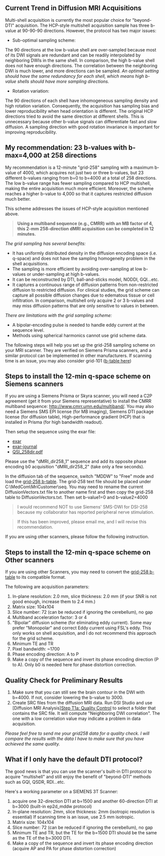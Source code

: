 ## Current Trend in Diffusion MRI Acquisitions

Multi-shell acquisition is currently the most popular choice for "beyond-DTI" acquisition. The HCP-style multishell acquisition sample has three b-value at 90-90-90 directions. However, the protocol has two major issues:

- Sub-optimal sampling scheme:

The 90 directions at the low b-value shell are over-sampled because most of its DWI signals are redundant and can be readily interpolated by neighboring DWIs in the same shell. In comparison, the high b-value shell does not have enough directions. The correlation between the neighboring DWI is much lower, and more directions can be sampled. *An optimal setting should have the same redundancy for each shell, which means high b-value shells should have more sampling directions.*

- Rotation variation: 

The 90 directions of each shell have inhomogeneous sampling density and high rotation variation. Consequently, the acquisition has sampling bias and lower reproducibility when head orientation is different. The original HCP directions tried to avoid the same direction at different shells. This is unnecessary because other b-value signals can differentiate fast and slow diffusion. A sampling direction with good rotation invariance is important for improving reproducibility. 

## My recommendation: 23 b-values with b-max=4,000 at 258 directions

My recommendation is a 12-minute "grid-258" sampling with a maximum b-value of 4000, which acquires not just two or three b-values,
but 23 different b-values ranging from b=0 to b=4000 at a total of 258 directions. The low b-value range has fewer sampling compared to HCP multishell,
making the entire acquisition much more efficient. Moreover, the scheme reaches a higher b-value to 4,000 so that it captures restricted diffusion much better. 

This scheme addresses the issues of HCP-style acquisition mentioned above.


> **Using a multiband sequence (e.g., CMRR) with an MB factor of 4, this 2-mm 258-direction dMRI acquisition can be completed in 12 minutes.**  

*The grid sampling has several benefits:*
- It has uniformly distributed density in the diffusion encoding space (i.e. q-space) and does not have the sampling homogeneity problem in the shell acquisitions. 
- The sampling is more efficient by avoiding over-sampling at low b-values or under-sampling at high b-values. 
- It can be reconstructed by DTI, ball-and-sticks model, NODDI, GQI...etc.
- It captures a continuous range of diffusion patterns from non-restricted diffusion to restricted diffusion. For clinical studies, the grid scheme can capture all possible diffusion changes due to edematous tissue or cell infiltration. In comparison, multishell only acquire 2 or 3 b-values and may miss diffusion patterns that are only sensitive to values in between.

*There are limitations with the grid sampling scheme:*
- A bipolar-encoding pulse is needed to handle eddy current at the sequence level.
- Methods using spherical harmonics cannot use grid scheme data.

The following steps will help you set up the grid-258 sampling scheme on your MRI scanner. They are verified on Siemens Prisma scanners, and a similar protocol can be implemented in other manufacturers. If scanning time is an issue, you may also consider grid-101 ([b-table here](https://pitt-my.sharepoint.com/:t:/g/personal/yehfc_pitt_edu/EUFLViycNvFJjitO0pM2pg4BRHdXc9LSjICBtuAgiBk_4A?e=ztSaxy))


## Steps to install the 12-min q-space scheme on Siemens scanners

If you are using a Siemens Prisma or Skyra scanner, you will need a C2P agreement (get it from your Siemens representative) to install the CMRR multiband sequence:
http://www.cmrr.umn.edu/multiband/. You may also need a Siemens SMS EPI license (for MB imaging), Siemens DTI package license (for diffusion table), High-performance gradient (HCP) that is installed in Prisma (for high bandwidth readout).

Then setup the sequence using the exar file:

- [exar](/dsi-studio-document/files/QSI258.exar1)
- [exar-journal](/dsi-studio-document/files/QSI258.exar1-journal)
- [QSI_258dir.pdf](/dsi-studio-document/files/QSI258.pdf)

Please use the "dMRI_dir258_1" sequence and add its opposite phase encoding b0 acquisition "dMRI_dir258_2" (take only a few seconds).

In the diffusion tab of the sequence, switch "MDDW" to "Free" mode and load the [grid-258 b-table](https://pitt-my.sharepoint.com/:t:/g/personal/yehfc_pitt_edu/ER8JurqNeGhAnn6k11tKAkEBZoGwPtuPCTnJK3ateCeAjg?e=yqUuIf).
The grid-258 text file should be placed under C:\MedCom\MriCustomer\seq\. You may need to rename the current DiffusionVectors.txt file to another name first and then copy the grid-258 table to DiffusionVectors.txt.
Then set b-value1=0 and b-value2=4000

> I would recommend NOT to use Siemens' SMS-DWI for DSI-258 because my collaborator has reported peripheral nerve stimulation.

> If this has been improved, please email me, and I will revise this recommendation.

If you are using other scanners, please follow the following instruction.

## Steps to install the 12-min q-space scheme on Other scanners

If you are using other Scanners, you may need to convert the [grid-258 b-table](https://pitt-my.sharepoint.com/:t:/g/personal/yehfc_pitt_edu/ER8JurqNeGhAnn6k11tKAkEBZoGwPtuPCTnJK3ateCeAjg?e=yqUuIf)
to its compatible format.

The following are acquisition parameters:

1. In-plane resolution: 2.0 mm, slice thickness: 2.0 mm (if your SNR is not good enough, increase them to 2.4 mm.)
2. Matrix size: 104x104
3. Slice number: 72 (can be reduced if ignoring the cerebellum), no gap
4. Multiband acceleration factor: 3 or 4
5. "Bipolar" diffusion scheme (for eliminating eddy current). Some may prefer "Monopolar" and correct Eddy current using FSL's eddy. This only works on shell acquisition, and I do not recommend this approach for the grid scheme.
6. Minimum TE and TR
7. Pixel bandwidth: ~1700
8. Phase encoding direction: A to P
9. Make a copy of the sequence and invert its phase encoding direction (P to A). Only b0 is needed here for phase distortion correction.

## Quality Check for Preliminary Results

1. Make sure that you can still see the brain contour in the DWI with b=4000. If not, consider lowering the b-value to 3000.
2. Create SRC files from the diffusion MRI data. Run DSI Studio and use [Diffusion MRI Analysis][Step T1a: Quality Control](/doc/gui_t1.html#step-t1a-quality-control-optional) to select a folder that contains the SRC file. It will compute "Neighboring DWI correlation". The one with a low correlation value may indicate a problem in data acquisition.

*Please feel free to send me your grid258 data for a quality check. I will compare the results with the data I have to make sure that you have achieved the same quality.*

## What if I only have the default DTI protocol?

The good news is that you can use the scanner's built-in DTI protocol to acquire "multishell" and still enjoy the benefit of "beyond-DTI" methods such as GQI, QSDR, RDI...etc.

Here's a working parameter on a SIEMENS 3T Scanner:

1. acquire one 32-direction DTI at b=1500 and another 60-direction DTI at b=3000 (built-in ep2d_mddw protocol)
2. In-plane resolution: 2mm, slice thickness: 2mm (isotropic resolution is essential)
    If scanning time is an issue, use 2.5 mm isotropic.
3. Matrix size: 104x104
4. Slice number: 72 (can be reduced if ignoring the cerebellum), no gap
5. Minimum TE and TR, but the TE for the b=1500 DTI should be the same as the TE of the b=3000 DTI.
6. Make a copy of the sequence and invert its phase encoding direction (acquire AP and PA for phase distortion correction)
